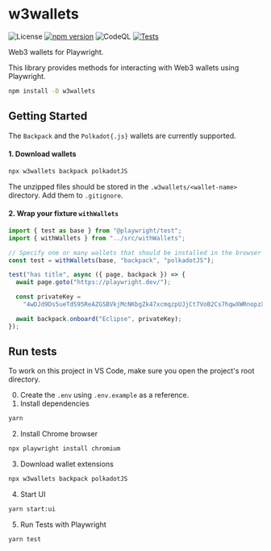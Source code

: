 # w3wallets

![License](https://img.shields.io/badge/License-MIT-yellow.svg)
[![npm version](https://img.shields.io/npm/v/w3wallets.svg)](https://www.npmjs.com/package/w3wallets)
![CodeQL](https://github.com/Maksandre/w3wallets/actions/workflows/github-code-scanning/codeql/badge.svg?branch=main)
[![Tests](https://github.com/Maksandre/w3wallets/actions/workflows/playwright.yml/badge.svg?branch=main)](https://github.com/Maksandre/w3wallets/actions/workflows/playwright.yml)

Web3 wallets for Playwright.

This library provides methods for interacting with Web3 wallets using Playwright.

```sh
npm install -D w3wallets
```

## Getting Started

The `Backpack` and the `Polkadot{.js}` wallets are currently supported.

#### 1. Download wallets

```sh
npx w3wallets backpack polkadotJS
```

The unzipped files should be stored in the `.w3wallets/<wallet-name>` directory. Add them to `.gitignore`.

#### 2. Wrap your fixture `withWallets`

```ts
import { test as base } from "@playwright/test";
import { withWallets } from "../src/withWallets";

// Specify one or many wallets that should be installed in the browser
const test = withWallets(base, "backpack", "polkadotJS");

test("has title", async ({ page, backpack }) => {
  await page.goto("https://playwright.dev/");

  const privateKey =
    "4wDJd9Ds5ueTdS95ReAZGSBVkjMcNKbgZk47xcmqzpUJjCt7VoB2Cs7hqwXWRnopzXqE4mCP6BEDHCYrFttEcBw2";

  await backpack.onboard("Eclipse", privateKey);
});
```

## Run tests

To work on this project in VS Code, make sure you open the project's root directory.

0. Create the `.env` using `.env.example` as a reference.
1. Install dependencies

```sh
yarn
```

2. Install Chrome browser

```sh
npx playwright install chromium
```

3. Download wallet extensions

```sh
npx w3wallets backpack polkadotJS
```

4. Start UI

```sh
yarn start:ui
```

5. Run Tests with Playwright

```sh
yarn test
```

